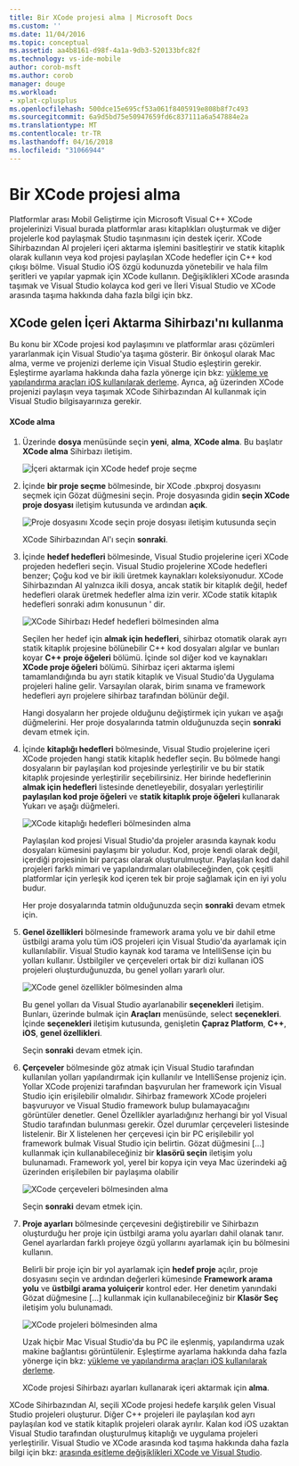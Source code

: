 ```yaml
---
title: Bir XCode projesi alma | Microsoft Docs
ms.custom: ''
ms.date: 11/04/2016
ms.topic: conceptual
ms.assetid: aa4b8161-d98f-4a1a-9db3-520133bfc82f
ms.technology: vs-ide-mobile
author: corob-msft
ms.author: corob
manager: douge
ms.workload:
- xplat-cplusplus
ms.openlocfilehash: 500dce15e695cf53a061f8405919e808b8f7c493
ms.sourcegitcommit: 6a9d5bd75e50947659fd6c837111a6a547884e2a
ms.translationtype: MT
ms.contentlocale: tr-TR
ms.lasthandoff: 04/16/2018
ms.locfileid: "31066944"
---
```

# <a name="import-an-xcode-project"></a>Bir XCode projesi alma
Platformlar arası Mobil Geliştirme için Microsoft Visual C++ XCode projelerinizi Visual burada platformlar arası kitaplıkları oluşturmak ve diğer projelerle kod paylaşmak Studio taşınmasını için destek içerir. XCode Sihirbazından Al projeleri içeri aktarma işlemini basitleştirir ve statik kitaplık olarak kullanın veya kod projesi paylaşılan XCode hedefler için C++ kod çıkışı bölme. Visual Studio iOS özgü kodunuzda yönetebilir ve hala film şeritleri ve yapılar yapmak için XCode kullanın. Değişiklikleri XCode arasında taşımak ve Visual Studio kolayca kod geri ve İleri Visual Studio ve XCode arasında taşıma hakkında daha fazla bilgi için bkz.  
  
## <a name="using-the-import-from-xcode-wizard"></a>XCode gelen İçeri Aktarma Sihirbazı'nı kullanma  
 Bu konu bir XCode projesi kod paylaşımını ve platformlar arası çözümleri yararlanmak için Visual Studio'ya taşıma gösterir. Bir önkoşul olarak Mac alma, verme ve projenizi derleme için Visual Studio eşleştirin gerekir. Eşleştirme ayarlama hakkında daha fazla yönerge için bkz: [yükleme ve yapılandırma araçları iOS kullanılarak derleme](../cross-platform/install-and-configure-tools-to-build-using-ios.md). Ayrıca, ağ üzerinden XCode projenizi paylaşın veya taşımak XCode Sihirbazından Al kullanmak için Visual Studio bilgisayarınıza gerekir.  
  
#### <a name="import-from-xcode"></a>XCode alma  
  
1.  Üzerinde **dosya** menüsünde seçin **yeni**, **alma**, **XCode alma**. Bu başlatır **XCode alma** Sihirbazı iletişim.  
  
     ![İçeri aktarmak için XCode hedef proje seçme](../cross-platform/media/cppmdd_u2_importxcode_choose.PNG "CPPMDD_U2_ImportXCode_Choose")  
  
2.  İçinde **bir proje seçme** bölmesinde, bir XCode .pbxproj dosyasını seçmek için Gözat düğmesini seçin. Proje dosyasında gidin **seçin XCode proje dosyası** iletişim kutusunda ve ardından **açık**.  
  
     ![Proje dosyasını Xcode seçin proje dosyası iletişim kutusunda seçin](../cross-platform/media/cppmdd_u2_importxcode_browse.PNG "CPPMDD_U2_ImportXCode_Browse")  
  
     XCode Sihirbazından Al'ı seçin **sonraki**.  
  
3.  İçinde **hedef hedefleri** bölmesinde, Visual Studio projelerine içeri XCode projeden hedefleri seçin. Visual Studio projelerine XCode hedefleri benzer; Çoğu kod ve bir ikili üretmek kaynakları koleksiyonudur. XCode Sihirbazından Al yalnızca ikili dosya, ancak statik bir kitaplık değil, hedef hedefleri olarak üretmek hedefler alma izin verir. XCode statik kitaplık hedefleri sonraki adım konusunun ' dir.  
  
     ![XCode Sihirbazı Hedef hedefleri bölmesinden alma](../cross-platform/media/cppmdd_u2_importxcode_destination.jpg "CPPMDD_U2_ImportXCode_Destination")  
  
     Seçilen her hedef için **almak için hedefleri**, sihirbaz otomatik olarak ayrı statik kitaplık projesine bölünebilir C++ kod dosyaları algılar ve bunları koyar **C++ proje öğeleri** bölümü. İçinde sol diğer kod ve kaynakları **XCode proje öğeleri** bölümü. Sihirbaz içeri aktarma işlemi tamamlandığında bu ayrı statik kitaplık ve Visual Studio'da Uygulama projeleri haline gelir. Varsayılan olarak, birim sınama ve framework hedefleri ayrı projelere sihirbaz tarafından bölünür değil.  
  
     Hangi dosyaların her projede olduğunu değiştirmek için yukarı ve aşağı düğmelerini. Her proje dosyalarında tatmin olduğunuzda seçin **sonraki** devam etmek için.  
  
4.  İçinde **kitaplığı hedefleri** bölmesinde, Visual Studio projelerine içeri XCode projeden hangi statik kitaplık hedefler seçin. Bu bölmede hangi dosyaların bir paylaşılan kod projesinde yerleştirilir ve bu bir statik kitaplık projesinde yerleştirilir seçebilirsiniz. Her birinde hedeflerinin **almak için hedefleri** listesinde denetleyebilir, dosyaları yerleştirilir **paylaşılan kod proje öğeleri** ve **statik kitaplık proje öğeleri** kullanarak Yukarı ve aşağı düğmeleri.  
  
     ![XCode kitaplığı hedefleri bölmesinden alma](../cross-platform/media/cppmdd_u2_importxcode_library.jpg "CPPMDD_U2_ImportXCode_Library")  
  
     Paylaşılan kod projesi Visual Studio'da projeler arasında kaynak kodu dosyaları kümesini paylaşımı bir yoludur. Kod, proje kendi olarak değil, içerdiği projesinin bir parçası olarak oluşturulmuştur. Paylaşılan kod dahil projeleri farklı mimari ve yapılandırmaları olabileceğinden, çok çeşitli platformlar için yerleşik kod içeren tek bir proje sağlamak için en iyi yolu budur.  
  
     Her proje dosyalarında tatmin olduğunuzda seçin **sonraki** devam etmek için.  
  
5.  **Genel özellikleri** bölmesinde framework arama yolu ve bir dahil etme üstbilgi arama yolu tüm iOS projeleri için Visual Studio'da ayarlamak için kullanılabilir. Visual Studio kaynak kod tarama ve IntelliSense için bu yolları kullanır. Üstbilgiler ve çerçeveleri ortak bir dizi kullanan iOS projeleri oluşturduğunuzda, bu genel yolları yararlı olur.  
  
     ![XCode genel özellikler bölmesinden alma](../cross-platform/media/cppmdd_u2_importxcode_global.jpg "CPPMDD_U2_ImportXCode_Global")  
  
     Bu genel yolları da Visual Studio ayarlanabilir **seçenekleri** iletişim. Bunları, üzerinde bulmak için **Araçları** menüsünde, select **seçenekleri**. İçinde **seçenekleri** iletişim kutusunda, genişletin **Çapraz Platform**, **C++**, **iOS**, **genel özellikleri**.  
  
     Seçin **sonraki** devam etmek için.  
  
6.  **Çerçeveler** bölmesinde göz atmak için Visual Studio tarafından kullanılan yolları yapılandırmak için kullanılır ve IntelliSense projeniz için. Yollar XCode projenizi tarafından başvurulan her framework için Visual Studio için erişilebilir olmalıdır. Sihirbaz framework XCode projeleri başvuruyor ve Visual Studio framework bulup bulamayacağını görüntüler denetler. Genel Özellikler ayarladığınız herhangi bir yol Visual Studio tarafından bulunması gerekir. Özel durumlar çerçeveleri listesinde listelenir. Bir X listelenen her çerçevesi için bir PC erişilebilir yol framework bulmak Visual Studio için belirtin. Gözat düğmesini [...] kullanmak için kullanabileceğiniz bir **klasörü seçin** iletişim yolu bulunamadı. Framework yol, yerel bir kopya için veya Mac üzerindeki ağ üzerinden erişilebilen bir paylaşıma olabilir  
  
     ![XCode çerçeveleri bölmesinden alma](../cross-platform/media/cppmdd_u2_importxcode_frameworks.jpg "CPPMDD_U2_ImportXCode_Frameworks")  
  
     Seçin **sonraki** devam etmek için.  
  
7.  **Proje ayarları** bölmesinde çerçevesini değiştirebilir ve Sihirbazın oluşturduğu her proje için üstbilgi arama yolu ayarları dahil olanak tanır. Genel ayarlardan farklı projeye özgü yollarını ayarlamak için bu bölmesini kullanın.  
  
     Belirli bir proje için bir yol ayarlamak için **hedef proje** açılır, proje dosyasını seçin ve ardından değerleri kümesinde **Framework arama yolu** ve **üstbilgi arama yoluiçerir** kontrol eder. Her denetim yanındaki Gözat düğmesine [...] kullanmak için kullanabileceğiniz bir **Klasör Seç** iletişim yolu bulunamadı.  
  
     ![XCode projeleri bölmesinden alma](../cross-platform/media/cppmdd_u2_importxcode_projects.jpg "CPPMDD_U2_ImportXCode_Projects")  
  
     Uzak hiçbir Mac Visual Studio'da bu PC ile eşlenmiş, yapılandırma uzak makine bağlantısı görüntülenir. Eşleştirme ayarlama hakkında daha fazla yönerge için bkz: [yükleme ve yapılandırma araçları iOS kullanılarak derleme](../cross-platform/install-and-configure-tools-to-build-using-ios.md).  
  
     XCode projesi Sihirbazı ayarları kullanarak içeri aktarmak için **alma**.  
  
 XCode Sihirbazından Al, seçili XCode projesi hedefe karşılık gelen Visual Studio projeleri oluşturur. Diğer C++ projeleri ile paylaşılan kod ayrı paylaşılan kod ve statik kitaplık projeleri olarak ayrılır. Kalan kod iOS uzaktan Visual Studio tarafından oluşturulmuş kitaplığı ve uygulama projeleri yerleştirilir. Visual Studio ve XCode arasında kod taşıma hakkında daha fazla bilgi için bkz: [arasında eşitleme değişiklikleri XCode ve Visual Studio](../cross-platform/sync-changes-between-xcode-and-visual-studio.md).